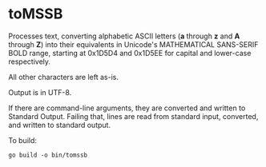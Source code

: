 # toMSSB

Processes text, converting alphabetic ASCII letters (**a** 
through **z** 
and **A** through **Z**) into their equivalents in Unicode's 
MATHEMATICAL SANS-SERIF BOLD range, starting at 0x1D5D4 and
0x1D5EE for capital and lower-case respectively.  

All other characters are left as-is.

Output is in UTF-8.

If there are command-line arguments, they are converted and
written to Standard Output. Failing that, lines are read from
standard input, converted, and written to standard output.

To build:

```shell
go build -o bin/tomssb
```